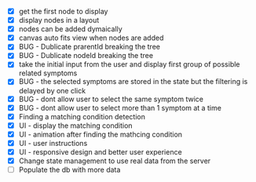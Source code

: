 - [x] get the first node to display
- [x] display nodes in a layout
- [x] nodes can be added dymaically
- [x] canvas auto fits view when nodes are added
- [x] BUG - Dublicate prarentId breaking the tree
- [x] BUG - Dublicate nodeId breaking the tree
- [x] take the initial input from the user and display first group of possible related symptoms
- [x] BUG - the selected symptoms are stored in the state but the filtering is delayed by one click
- [x] BUG - dont allow user to select the same symptom twice
- [x] BUG - dont allow user to select more than 1 symptom at a time
- [x] Finding a matching condition detection
- [x] UI - display the matching condition
- [x] UI - animation after finding the mathcing condition
- [x] UI - user instructions
- [x] UI - responsive design and better user experience
- [x] Change state management to use real data from the server
- [ ] Populate the db with more data
